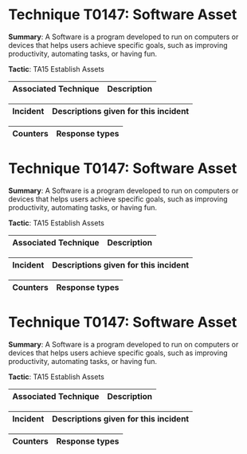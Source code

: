 # Technique T0147: Software Asset

**Summary**: A Software is a program developed to run on computers or devices that helps users achieve specific goals, such as improving productivity, automating tasks, or having fun.

**Tactic**: TA15 Establish Assets 


| Associated Technique | Description |
| --------- | ------------------------- |



| Incident | Descriptions given for this incident |
| -------- | -------------------- |



| Counters | Response types |
| -------- | -------------- |


# Technique T0147: Software Asset

**Summary**: A Software is a program developed to run on computers or devices that helps users achieve specific goals, such as improving productivity, automating tasks, or having fun.

**Tactic**: TA15 Establish Assets 


| Associated Technique | Description |
| --------- | ------------------------- |



| Incident | Descriptions given for this incident |
| -------- | -------------------- |



| Counters | Response types |
| -------- | -------------- |


# Technique T0147: Software Asset

**Summary**: A Software is a program developed to run on computers or devices that helps users achieve specific goals, such as improving productivity, automating tasks, or having fun.

**Tactic**: TA15 Establish Assets


| Associated Technique | Description |
| --------- | ------------------------- |



| Incident | Descriptions given for this incident |
| -------- | -------------------- |



| Counters | Response types |
| -------- | -------------- |


